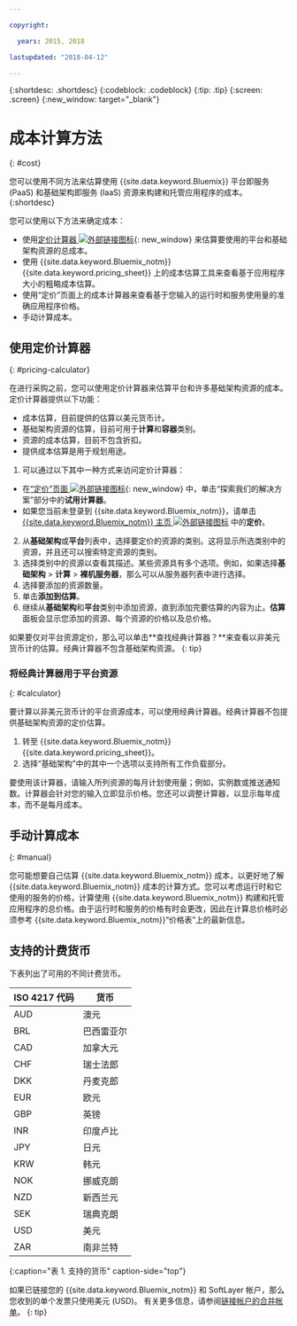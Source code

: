 ```yaml
---

copyright:

  years: 2015, 2018

lastupdated: "2018-04-12"

---
```


{:shortdesc: .shortdesc}
{:codeblock: .codeblock}
{:tip: .tip}
{:screen: .screen}
{:new_window: target="_blank"}

# 成本计算方法
{: #cost}

您可以使用不同方法来估算使用 {{site.data.keyword.Bluemix}} 平台即服务 (PaaS) 和基础架构即服务 (IaaS) 资源来构建和托管应用程序的成本。
{:shortdesc}

您可以使用以下方法来确定成本：
* 使用[定价计算器 ![外部链接图标](../icons/launch-glyph.svg)](https://console.bluemix.net/pricing/){: new_window} 来估算要使用的平台和基础架构资源的总成本。
* 使用 {{site.data.keyword.Bluemix_notm}} {{site.data.keyword.pricing_sheet}} 上的成本估算工具来查看基于应用程序大小的粗略成本估算。
* 使用“定价”页面上的成本计算器来查看基于您输入的运行时和服务使用量的准确应用程序价格。
* 手动计算成本。

## 使用定价计算器
{: #pricing-calculator}

在进行采购之前，您可以使用定价计算器来估算平台和许多基础架构资源的成本。定价计算器提供以下功能：
  * 成本估算，目前提供的估算以美元货币计。
  * 基础架构资源的估算，目前可用于**计算**和**容器**类别。
  * 资源的成本估算，目前不包含折扣。
  * 提供成本估算是用于规划用途。

1. 可以通过以下其中一种方式来访问定价计算器：
  * 在[“定价”页面 ![外部链接图标](../icons/launch-glyph.svg)](https://www.ibm.com/cloud/pricing){: new_window} 中，单击“探索我们的解决方案”部分中的**试用计算器**。
  * 如果您当前未登录到 {{site.data.keyword.Bluemix_notm}}，请单击 [{{site.data.keyword.Bluemix_notm}} 主页 ![外部链接图标](../icons/launch-glyph.svg)](https://console.bluemix.net/) 中的**定价**。
2. 从**基础架构**或**平台**列表中，选择要定价的资源的类别。这将显示所选类别中的资源，并且还可以搜索特定资源的类别。
3. 选择类别中的资源以查看其描述。某些资源具有多个选项。例如，如果选择**基础架构** > **计算** > **裸机服务器**，那么可以从服务器列表中进行选择。
4. 选择要添加的资源数量。
5. 单击**添加到估算**。
6. 继续从**基础架构**和**平台**类别中添加资源，直到添加完要估算的内容为止。**估算**面板会显示您添加的资源、每个资源的价格以及总价格。

如果要仅对平台资源定价，那么可以单击**查找经典计算器？**来查看以非美元货币计的估算。经典计算器不包含基础架构资源。
{: tip}

### 将经典计算器用于平台资源
{: #calculator}

要计算以非美元货币计的平台资源成本，可以使用经典计算器。经典计算器不包提供基础架构资源的定价估算。

1. 转至 {{site.data.keyword.Bluemix_notm}} {{site.data.keyword.pricing_sheet}}。
2. 选择“基础架构”中的其中一个选项以支持所有工作负载部分。

要使用该计算器，请输入所列资源的每月计划使用量；例如，实例数或推送通知数。计算器会针对您的输入立即显示价格。您还可以调整计算器，以显示每年成本，而不是每月成本。

## 手动计算成本
{: #manual}

您可能想要自己估算 {{site.data.keyword.Bluemix_notm}} 成本，以更好地了解 {{site.data.keyword.Bluemix_notm}} 成本的计算方式。您可以考虑运行时和它使用的服务的价格，计算使用 {{site.data.keyword.Bluemix_notm}} 构建和托管应用程序的总价格。由于运行时和服务的价格有时会更改，因此在计算总价格时必须参考 {{site.data.keyword.Bluemix_notm}}“价格表”上的最新信息。

## 支持的计费货币

下表列出了可用的不同计费货币。

|ISO 4217 代码| 货币|
|-------------|---------|
|AUD|	  澳元|
|BRL|	  巴西雷亚尔|
|CAD|	  加拿大元|
|CHF|	  瑞士法郎|
|DKK|	  丹麦克郎|
|EUR|	  欧元|
|GBP|	  英镑|
|INR|	  印度卢比|
|JPY|	  日元|
|KRW|	  韩元|
|NOK|	  挪威克朗|
|NZD|	  新西兰元|
|SEK|	  瑞典克朗|
|USD|    美元|
|ZAR|	  南非兰特|
{:caption="表 1. 支持的货币" caption-side="top"}

如果已链接您的 {{site.data.keyword.Bluemix_notm}} 和 SoftLayer 帐户，那么您收到的单个发票只使用美元 (USD)。
有关更多信息，请参阅[链接帐户的合并帐单](/docs/account/linking_accounts.html)。
{: tip}
